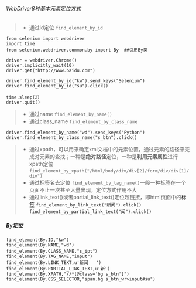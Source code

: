 ###### WebDriver8种基本元素定位方式
> * 通过id定位 `find_element_by_id`
```
from selenium import webdriver
import time
from selenium.webdriver.common.by import By  ##引用By类

driver = webdriver.Chrome()
driver.implicitly_wait(10)
driver.get("http://www.baidu.com")

driver.find_element_by_id("kw").send_keys("Selenium")
driver.find_element_by_id("su").click()

time.sleep(2）
driver.quit()
```
> * 通过name `find_element_by_name()`
> * 通过class_name `find_element_by_class_name`
```
driver.find_element_by_name("wd").send_keys("Python")
driver.find_element_by_class_name("s_btn").click()
```
> * 通过xpath，可以用来确定xml文档中的元素位置，通过元素的路径来完成对元素的查找；一种是**绝对路径**定位，一种是**利用元素属性**进行xpath定位 `find_element_by_xpath("/html/body/div/div[2]/form/div/div[1]/div")`
> * 通过标签名去定位 `find_element_by_tag_name()`一般一种标签在一个页面不止一次甚至大量出现，定位方式作用不大
> * 通过link_text()或者partial_link_text()定位超链接，即html页面中的<a>标签 `find_element_by_link_text("新闻").click()` `find_element_by_partial_link_text("闻").click()`
##### By定位
```使用前提为导入By类：from selenium.webdriver.common.by import By
find_element(By.ID,"kw")
find_element(By.NAME,"wd")
find_element(By.CLASS_NAME,"s_ipt"）
find_element(By.TAG_NAME,"input")
find_element(By.LINK_TEXT,u'新闻   ')
find_element(By.PARTIAL_LINK_TEXT,u'新')
find_element(By.XPATH,"//*[@class='bg s_btn']")
find_element(By.CSS_SELECTOR,"span.bg s_btn_wr>input#su")
```